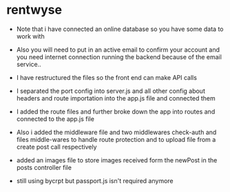 # rentwyse

- Note that i have connected an online database so you have some data to work with

- Also you will need to put in an active email to confirm your account and you need internet connection running the backend because of the email service..

- I have restructured the files so the front end can make API calls

- I separated the port config into server.js and all other config about headers and route importation into the app.js file and connected them

- I added the route files and further broke down the app into routes and connected to the app.js file

- Also i added the middleware file and two middlewares check-auth and files middle-wares to handle route protection and to upload file from a create post call respectively

- added an images file to store images received form the newPost in the posts controller file

- still using bycrpt but passport.js isn't required anymore
